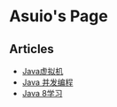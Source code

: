 # Asuio's Page

## Articles

- [Java虚拟机](jvm/index.md)
- [Java 并发编程](parallel/index.md)
- [Java 8学习](java8/index.md)
